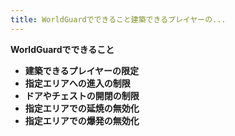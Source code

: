 ```yaml
---
title: WorldGuardでできること建築できるプレイヤーの...
---
```


**WorldGuardでできること**

* **建築できるプレイヤーの限定**
* **指定エリアへの進入の制限**
* **ドアやチェストの開閉の制限**
* **指定エリアでの延焼の無効化**
* **指定エリアでの爆発の無効化**
